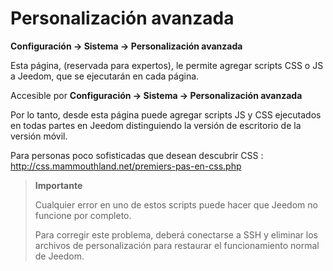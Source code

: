 # Personalización avanzada
**Configuración → Sistema → Personalización avanzada**

Esta página, (reservada para expertos), le permite agregar scripts CSS o JS a Jeedom, que se ejecutarán en cada página.

Accesible por **Configuración → Sistema → Personalización avanzada**

Por lo tanto, desde esta página puede agregar scripts JS y CSS ejecutados en todas partes en Jeedom distinguiendo la versión de escritorio de la versión móvil.

Para personas poco sofisticadas que desean descubrir CSS :
<http://css.mammouthland.net/premiers-pas-en-css.php>

> **Importante**
>
> Cualquier error en uno de estos scripts puede hacer que Jeedom no funcione por completo. 
>
> Para corregir este problema, deberá conectarse a SSH y eliminar los archivos de personalización para restaurar el funcionamiento normal de Jeedom.